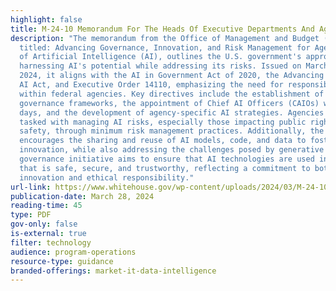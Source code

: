 ```yaml
---
highlight: false
title: M-24-10 Memorandum For The Heads Of Executive Departments And Agencies
description: "The memorandum from the Office of Management and Budget (OMB),
  titled: Advancing Governance, Innovation, and Risk Management for Agency Use
  of Artificial Intelligence (AI), outlines the U.S. government's approach to
  harnessing AI's potential while addressing its risks. Issued on March 28,
  2024, it aligns with the AI in Government Act of 2020, the Advancing American
  AI Act, and Executive Order 14110, emphasizing the need for responsible AI use
  within federal agencies. Key directives include the establishment of AI
  governance frameworks, the appointment of Chief AI Officers (CAIOs) within 60
  days, and the development of agency-specific AI strategies. Agencies are
  tasked with managing AI risks, especially those impacting public rights and
  safety, through minimum risk management practices. Additionally, the memo
  encourages the sharing and reuse of AI models, code, and data to foster
  innovation, while also addressing the challenges posed by generative AI. This
  governance initiative aims to ensure that AI technologies are used in a manner
  that is safe, secure, and trustworthy, reflecting a commitment to both
  innovation and ethical responsibility."
url-link: https://www.whitehouse.gov/wp-content/uploads/2024/03/M-24-10-Advancing-Governance-Innovation-and-Risk-Management-for-Agency-Use-of-Artificial-Intelligence.pdf
publication-date: March 28, 2024
reading-time: 45
type: PDF
gov-only: false
is-external: true
filter: technology
audience: program-operations
resource-type: guidance
branded-offerings: market-it-data-intelligence
---
```

